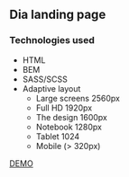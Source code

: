 ##  Dia landing page

### Technologies used
- HTML
- BEM
- SASS/SCSS
- Adaptive layout
    - Large screens 2560px
    - Full HD 1920px
    - The design 1600px
    - Notebook 1280px
    - Tablet 1024
    - Mobile (> 320px)

[DEMO](https://dimadp.github.io/layout_miami/)
